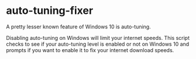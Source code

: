 # auto-tuning-fixer
A pretty lesser known feature of Windows 10 is auto-tuning.

Disabling auto-tuning on Windows will limit your internet speeds. This script checks to see if your auto-tuning level is enabled or not on Windows 10 and prompts if you want to enable it to fix your internet download speeds.
